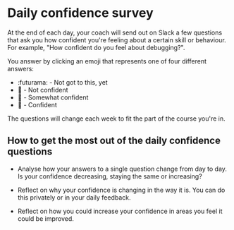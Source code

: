 # Daily confidence survey

At the end of each day, your coach will send out on Slack a few questions that ask you how confident you're feeling about a certain skill or behaviour.  For example, "How confident do you feel about debugging?".

You answer by clicking an emoji that represents one of four different answers:

* :futurama: - Not got to this, yet
* :red_circle: - Not confident
* :large_orange_diamond: - Somewhat confident
* :green_apple: - Confident

The questions will change each week to fit the part of the course you're in.

## How to get the most out of the daily confidence questions

* Analyse how your answers to a single question change from day to day.  Is your confidence decreasing, staying the same or increasing?

* Reflect on why your confidence is changing in the way it is.  You can do this privately or in your daily feedback.

* Reflect on how you could increase your confidence in areas you feel it could be improved.
